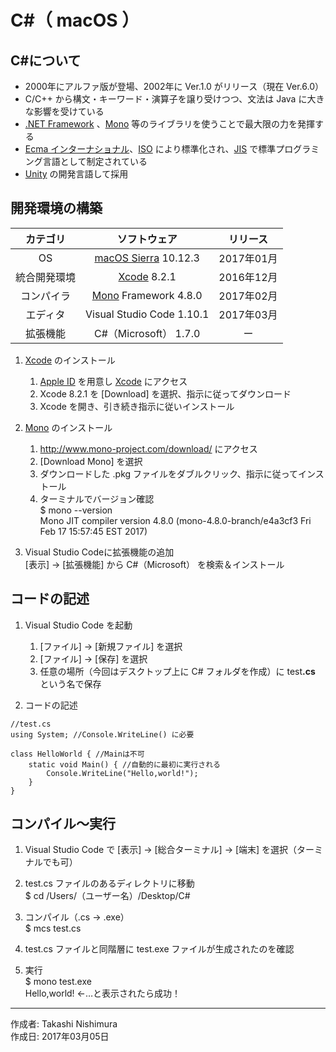 # C#（ macOS ）

## C#について

* 2000年にアルファ版が登場、2002年に Ver.1.0 がリリース（現在 Ver.6.0）
* C/C++ から構文・キーワード・演算子を譲り受けつつ、文法は Java に大きな影響を受けている
* [.NET Framework](https://ja.wikipedia.org/wiki/.NET_Framework) 、[Mono](http://bit.ly/2l5Mzx1) 等のライブラリを使うことで最大限の力を発揮する
* [Ecma インターナショナル](http://bit.ly/2lLMUZZ)、[ISO](http://bit.ly/1VLZ5lB) により標準化され、[JIS](http://bit.ly/2lQk5vD) で標準プログラミング言語として制定されている
* [Unity](http://bit.ly/2l5GJMb) の開発言語して採用

## 開発環境の構築

|カテゴリ|ソフトウェア|リリース|
|:--:|:--:|:--:|
|OS|[macOS Sierra](https://ja.wikipedia.org/wiki/MacOS_Sierra) 10.12.3|2017年01月|
|統合開発環境|[Xcode](https://developer.apple.com/download/) 8.2.1|2016年12月|
|コンパイラ|[Mono](http://www.mono-project.com/) Framework 4.8.0|2017年02月|
|エディタ|Visual Studio Code 1.10.1|2017年03月|
|拡張機能|C#（Microsoft） 1.7.0|ー|

1. [Xcode](https://ja.wikipedia.org/wiki/Xcode) のインストール  
    1. [Apple ID](https://appleid.apple.com/#!&page=signin) を用意し [Xcode](https://developer.apple.com/download/) にアクセス
    1. Xcode 8.2.1 を [Download] を選択、指示に従ってダウンロード
    1. Xcode を開き、引き続き指示に従いインストール

1. [Mono](http://www.mono-project.com/) のインストール
    1. http://www.mono-project.com/download/ にアクセス
    1. [Download Mono] を選択
    1. ダウンロードした .pkg ファイルをダブルクリック、指示に従ってインストール
    1. ターミナルでバージョン確認  
    $ mono --version  
    Mono JIT compiler version 4.8.0 (mono-4.8.0-branch/e4a3cf3 Fri Feb 17 15:57:45 EST 2017)

1. Visual Studio Codeに拡張機能の追加  
    [表示] → [拡張機能] から C#（Microsoft） を検索＆インストール

## コードの記述

1. Visual Studio Code を起動
    1. [ファイル] → [新規ファイル] を選択
    1. [ファイル] → [保存] を選択
    1. 任意の場所（今回はデスクトップ上に C# フォルダを作成）に test<b>.cs</b> という名で保存

1. コードの記述
```
//test.cs
using System; //Console.WriteLine() に必要

class HelloWorld { //Mainは不可
    static void Main() { //自動的に最初に実行される
        Console.WriteLine("Hello,world!");
    }
}
```

## コンパイル〜実行

1. Visual Studio Code で [表示] → [総合ターミナル] → [端末] を選択（ターミナルでも可）

1. test.cs ファイルのあるディレクトリに移動  
$ cd /Users/（ユーザー名）/Desktop/C#

1. コンパイル（.cs → .exe）  
$ mcs test.cs

1. test.cs ファイルと同階層に test.exe ファイルが生成されたのを確認

1. 実行  
$ mono test.exe  
Hello,world! ←…と表示されたら成功！

***
作成者: Takashi Nishimura  
作成日: 2017年03月05日